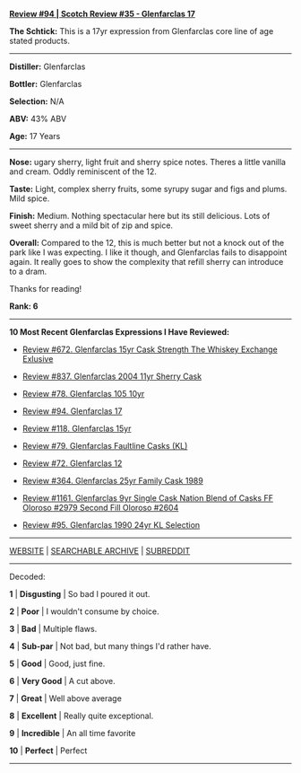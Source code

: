 
[**Review #94 | Scotch Review #35 - Glenfarclas 17**]( https://t8ke.review/review-94-glenfarclas-17/)

**The Schtick:** This is a 17yr expression from Glenfarclas core line of age stated products. 

-----

**Distiller:** Glenfarclas

**Bottler:** Glenfarclas

**Selection:** N/A

**ABV:**  43% ABV

**Age:** 17 Years 

-----

**Nose:**  ugary sherry, light fruit and sherry spice notes. Theres a little vanilla and cream. Oddly reminiscent of the 12.  

**Taste:** Light, complex sherry fruits, some syrupy sugar and figs and plums. Mild spice. 

**Finish:** Medium. Nothing spectacular here but its still delicious. Lots of sweet sherry and a mild bit of zip and spice.  

**Overall:** Compared to the 12, this is much better but not a knock out of the park like I was expecting. I like it though, and Glenfarclas fails to disappoint again. It really goes to show the complexity that refill sherry can introduce to a dram. 

Thanks for reading!

**Rank: 6**

----- 

**10 Most Recent Glenfarclas Expressions I Have Reviewed:** 

- [Review #672. Glenfarclas 15yr Cask Strength The Whiskey Exchange Exlusive]( https://t8ke.review/review-672-glenfarclas-15yr-cask-strength-the-whiskey-exchange-exclusive/) 

- [Review #837. Glenfarclas 2004 11yr Sherry Cask]( https://t8ke.review/review-837-glenfarclas-2004-11yr-cask-strength-sherry-cask/) 

- [Review #78. Glenfarclas 105 10yr]( https://t8ke.review/review-78-glenfarclas-105-10yr/) 

- [Review #94. Glenfarclas 17]( https://t8ke.review/review-94-glenfarclas-17/) 

- [Review #118. Glenfarclas 15yr]( https://t8ke.review/review-118-glenfarclas-15/) 

- [Review #79. Glenfarclas Faultline Casks (KL)]( https://t8ke.review/review-79-glenfarclas-faultline-kl/) 

- [Review #72. Glenfarclas 12]( https://t8ke.review/review-72-glenfarclas-12/) 

- [Review #364. Glenfarclas 25yr Family Cask 1989]( https://t8ke.review/review-364-glenfarclas-family-cask-1989-astor/) 

- [Review #1161. Glenfarclas 9yr Single Cask Nation Blend of Casks FF Oloroso #2979 Second Fill Oloroso #2604]( https://t8ke.review/review-1161-glenfarclas-9yr-single-cask-nation-blend-of-casks/) 

- [Review #95. Glenfarclas 1990 24yr KL Selection]( https://t8ke.review/review-95-glenfarclas-1990-24yr-kl/) 

-----

[WEBSITE](https://t8ke.review) | [SEARCHABLE ARCHIVE](https://t8ke.review/review-archive/) | [SUBREDDIT](https://reddit.com/r/t8kereviews)

-----

Decoded:

**1** | **Disgusting** | So bad I poured it out.

**2** | **Poor** | I wouldn't consume by choice.

**3** | **Bad** | Multiple flaws.

**4** | **Sub-par** | Not bad, but many things I'd rather have.

**5** | **Good** | Good, just fine.

**6** | **Very Good** | A cut above.

**7** | **Great** | Well above average

**8** | **Excellent** | Really quite exceptional.

**9** | **Incredible** | An all time favorite

**10** | **Perfect** | Perfect

----

